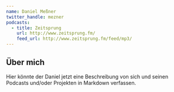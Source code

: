 ```yaml
---
name: Daniel Meßner
twitter_handle: mezner
podcasts:
  - title: Zeitsprung
    url: http://www.zeitsprung.fm/
    feed_url: http://www.zeitsprung.fm/feed/mp3/
---
```


## Über mich

Hier könnte der Daniel jetzt eine Beschreibung von sich und seinen Podcasts und/oder Projekten
in Markdown verfassen.